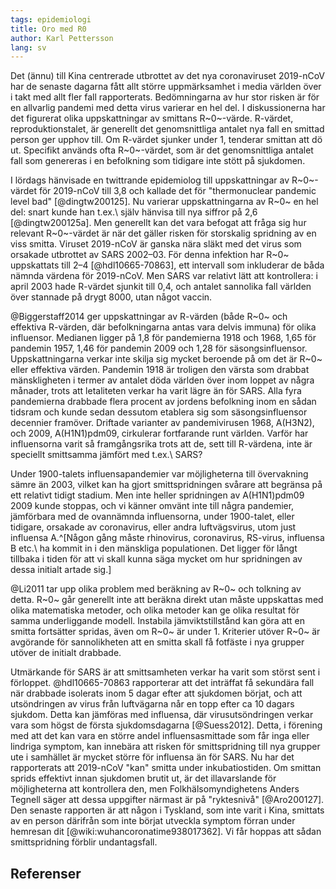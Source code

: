 ```yaml
---
tags: epidemiologi
title: Oro med R0
author: Karl Pettersson
lang: sv
---
```


Det (ännu) till Kina centrerade utbrottet av det nya coronaviruset
2019-nCoV har de senaste dagarna fått allt större uppmärksamhet i
media världen över i takt med allt fler fall rapporterats.
Bedömningarna av hur stor risken är för en allvarlig pandemi med detta
virus varierar en hel del. I diskussionerna har det figurerat olika
uppskattningar av smittans R~0~-värde. R-värdet, reproduktionstalet,
är generellt det genomsnittliga antalet nya fall en smittad person ger
upphov till. Om R-värdet sjunker under 1, tenderar smittan att dö ut.
Specifikt används ofta R~0~-värdet, som är det genomsnittliga antalet
fall som genereras i en befolkning som tidigare inte stött på
sjukdomen.

I lördags hänvisade en twittrande epidemiolog till uppskattningar av
R~0~-värdet för 2019-nCoV till 3,8 och kallade det för "thermonuclear
pandemic level bad" [@dingtw200125]. Nu varierar uppskattningarna
av R~0~ en hel del: snart kunde han t.ex.\ själv hänvisa till nya
siffror på 2,6  [@dingtw200125a]. Men generellt kan det
vara befogat att fråga sig hur relevant R~0~-värdet är när det gäller
risken för storskalig spridning av en viss smitta. Viruset 2019-nCoV
är ganska nära släkt med det virus som orsakade utbrottet av SARS
2002–03. För denna infektion har R~0~ uppskattats till 2–4
[@hdl10665-70863], ett intervall som inkluderar de båda nämnda
värdena för 2019-nCoV. Men SARS var relativt lätt att kontrollera:
i april 2003 hade R-värdet sjunkit till 0,4, och antalet sannolika
fall världen över stannade på drygt 8000, utan något vaccin.

@Biggerstaff2014 ger uppskattningar av R-värden (både R~0~ och
effektiva R-värden, där befolkningarna antas vara delvis immuna) för
olika influensor. Medianen ligger på 1,8 för pandemierna 1918 och
1968, 1,65 för pandemin 1957, 1,46 för pandemin 2009 och 1,28 för
säsongsinfluensor. Uppskattningarna verkar inte skilja sig mycket
beroende på om det är R~0~ eller effektiva värden. Pandemin 1918 är
troligen den värsta som drabbat mänskligheten i termer av antalet döda
världen över inom loppet av några månader, trots att letaliteten
verkar ha varit lägre än för SARS. Alla fyra pandemierna drabbade
flera procent av jordens befolkning inom en sådan tidsram och kunde sedan
dessutom etablera sig som säsongsinfluensor decennier framöver.
Driftade varianter av pandemivirusen 1968, A(H3N2), och 2009,
A(H1N1)pdm09, cirkulerar fortfarande runt världen. Varför har
influensorna varit så framgångsrika trots att de, sett till R-värdena,
inte är speciellt smittsamma jämfört med t.ex.\ SARS?

Under 1900-talets influensapandemier var möjligheterna till
övervakning sämre än 2003, vilket kan ha gjort smittspridningen
svårare att begränsa på ett relativt tidigt stadium. Men inte heller
spridningen av A(H1N1)pdm09 2009 kunde stoppas, och vi känner omvänt inte
till några pandemier, jämförbara med de ovannämnda influensorna, under
1900-talet, eller tidigare, orsakade av coronavirus, eller andra
luftvägsvirus, utom just influensa A.^[Någon gång måste rhinovirus,
coronavirus, RS-virus, influensa B etc.\ ha kommit in i den mänskliga
populationen. Det ligger för långt tillbaka i tiden för att vi skall
kunna säga mycket om hur spridningen av dessa initialt artade sig.]

@Li2011 tar upp olika problem med beräkning av R~0~ och tolkning av
detta. R~0~ går generellt inte att beräkna direkt utan måste uppskattas
med olika matematiska metoder, och olika metoder kan ge olika resultat för
samma underliggande modell. Instabila jämviktstillstånd kan göra att en
smitta fortsätter spridas, även om R~0~ är under 1. Kriterier utöver R~0~
är avgörande för sannolikheten att en smitta skall få fotfäste i nya
grupper utöver de initialt drabbade.

Utmärkande för SARS är att smittsamheten verkar ha varit som störst sent
i förloppet. @hdl10665-70863 rapporterar att det inträffat få sekundära
fall när drabbade isolerats inom 5 dagar efter att sjukdomen börjat, och
att utsöndringen av virus från luftvägarna når en topp efter ca 10 dagars
sjukdom. Detta kan jämföras med influensa, där virusutsöndringen verkar
vara som högst de första sjukdomsdagarna [@Suess2012]. Detta, i förening
med att det kan vara en större andel influensasmittade som får inga eller
lindriga symptom, kan innebära att risken för smittspridning till nya
grupper ute i samhället är mycket större för influensa än för SARS.
Nu har det rapporterats att 2019-nCoV "kan" smitta under inkubatiostiden.
Om smittan sprids effektivt innan sjukdomen brutit ut, är det illavarslande
för möjligheterna att kontrollera den, men Folkhälsomyndighetens Anders
Tegnell säger att dessa uppgifter närmast är på "ryktesnivå" [@Aro200127].
Den senaste rapporten är att någon i Tyskland, som inte varit i Kina, smittats
av en person därifrån som inte börjat utveckla symptom förran under
hemresan dit [@wiki:wuhancoronatime938017362]. Vi får hoppas att sådan
smittspridning förblir undantagsfall.

## Referenser

